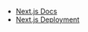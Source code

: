 - [Next.js Docs](https://nextjs.org/docs/getting-started)
- [Next.js Deployment](https://nextjs.org/docs/deployment)
